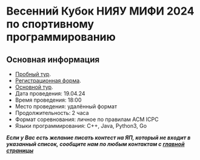 # Весенний Кубок НИЯУ МИФИ 2024 по спортивному программированию

## Основная информация

* [Пробный тур](https://contest.yandex.ru/contest/1617/problems).
* [Регистрационная форма](https://forms.gle/fFuYVyz7uCS4va3t6).
* [Основной тур](https://contest.yandex.ru/contest/60580/problems).
* Дата проведения: 19.04.24
* Время проведения: 18:00
* Место проведения: удалённый формат
* Продолжительность: 2 часа
* Формат соревнования: личное по правилам ACM ICPC
* Языки программирования: C++, Java, Python3, Go

***Если у Вас есть желание писать контест на ЯП, который не входит в указанный список, сообщите нам по любым контактам с [главной страницы](https://github.com/Algocourse/info/wiki)***
